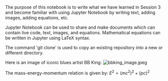 The purpose of this notebook is to write what we have learned in Session 3 and become familiar with using Jupyter Notebook by writing text, adding images, adding equations, etc.

Jupyter Notebook can be used to share and make documents which can contain live code, text, images, and equations. Mathematical equations can be written in Jupyter using LaTeX syntax.
    
The command 'git clone' is used to copy an existing repository into a new or different directory.

Here is an image of iconic blues artist BB King:
![bbking_image.jpeg](attachment:bbking_image.jpeg)


The mass-energy-momentum relation is given by:
$E^2 = (mc^2)^2 + (pc)^2$


```python

```
